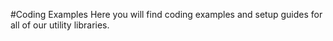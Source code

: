 #Coding Examples
Here you will find coding examples and setup guides for all of our utility libraries.
